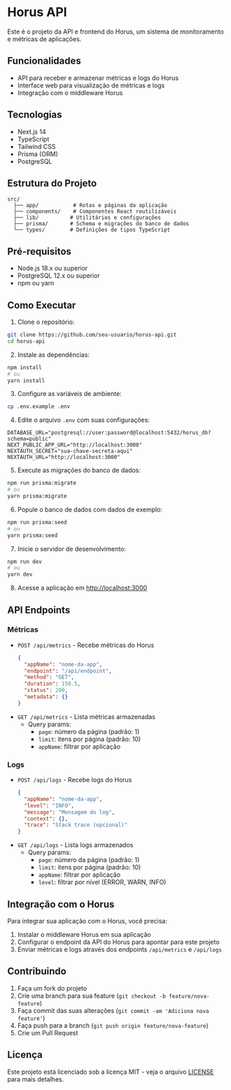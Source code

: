 # Horus API

Este é o projeto da API e frontend do Horus, um sistema de monitoramento e métricas de aplicações.

## Funcionalidades

- API para receber e armazenar métricas e logs do Horus
- Interface web para visualização de métricas e logs
- Integração com o middleware Horus

## Tecnologias

- Next.js 14
- TypeScript
- Tailwind CSS
- Prisma (ORM)
- PostgreSQL

## Estrutura do Projeto

```
src/
  ├── app/           # Rotas e páginas da aplicação
  ├── components/    # Componentes React reutilizáveis
  ├── lib/          # Utilitários e configurações
  ├── prisma/       # Schema e migrações do banco de dados
  └── types/        # Definições de tipos TypeScript
```

## Pré-requisitos

- Node.js 18.x ou superior
- PostgreSQL 12.x ou superior
- npm ou yarn

## Como Executar

1. Clone o repositório:
```bash
git clone https://github.com/seu-usuario/horus-api.git
cd horus-api
```

2. Instale as dependências:
```bash
npm install
# ou
yarn install
```

3. Configure as variáveis de ambiente:
```bash
cp .env.example .env
```

4. Edite o arquivo `.env` com suas configurações:
```env
DATABASE_URL="postgresql://user:password@localhost:5432/horus_db?schema=public"
NEXT_PUBLIC_APP_URL="http://localhost:3000"
NEXTAUTH_SECRET="sua-chave-secreta-aqui"
NEXTAUTH_URL="http://localhost:3000"
```

5. Execute as migrações do banco de dados:
```bash
npm run prisma:migrate
# ou
yarn prisma:migrate
```

6. Popule o banco de dados com dados de exemplo:
```bash
npm run prisma:seed
# ou
yarn prisma:seed
```

7. Inicie o servidor de desenvolvimento:
```bash
npm run dev
# ou
yarn dev
```

8. Acesse a aplicação em [http://localhost:3000](http://localhost:3000)

## API Endpoints

### Métricas
- `POST /api/metrics` - Recebe métricas do Horus
  ```json
  {
    "appName": "nome-da-app",
    "endpoint": "/api/endpoint",
    "method": "GET",
    "duration": 150.5,
    "status": 200,
    "metadata": {}
  }
  ```
- `GET /api/metrics` - Lista métricas armazenadas
  - Query params:
    - `page`: número da página (padrão: 1)
    - `limit`: itens por página (padrão: 10)
    - `appName`: filtrar por aplicação

### Logs
- `POST /api/logs` - Recebe logs do Horus
  ```json
  {
    "appName": "nome-da-app",
    "level": "INFO",
    "message": "Mensagem do log",
    "context": {},
    "trace": "Stack trace (opcional)"
  }
  ```
- `GET /api/logs` - Lista logs armazenados
  - Query params:
    - `page`: número da página (padrão: 1)
    - `limit`: itens por página (padrão: 10)
    - `appName`: filtrar por aplicação
    - `level`: filtrar por nível (ERROR, WARN, INFO)

## Integração com o Horus

Para integrar sua aplicação com o Horus, você precisa:

1. Instalar o middleware Horus em sua aplicação
2. Configurar o endpoint da API do Horus para apontar para este projeto
3. Enviar métricas e logs através dos endpoints `/api/metrics` e `/api/logs`

## Contribuindo

1. Faça um fork do projeto
2. Crie uma branch para sua feature (`git checkout -b feature/nova-feature`)
3. Faça commit das suas alterações (`git commit -am 'Adiciona nova feature'`)
4. Faça push para a branch (`git push origin feature/nova-feature`)
5. Crie um Pull Request

## Licença

Este projeto está licenciado sob a licença MIT - veja o arquivo [LICENSE](LICENSE) para mais detalhes.
